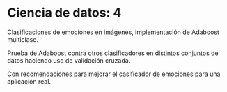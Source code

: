 # Ciencia de datos: 4

Clasificaciones de emociones en imágenes, implementación de Adaboost multiclase.

Prueba de Adaboost contra otros clasificadores en distintos conjuntos de datos haciendo uso de validación cruzada.

Con recomendaciones para mejorar el casificador de emociones para una aplicación real.
